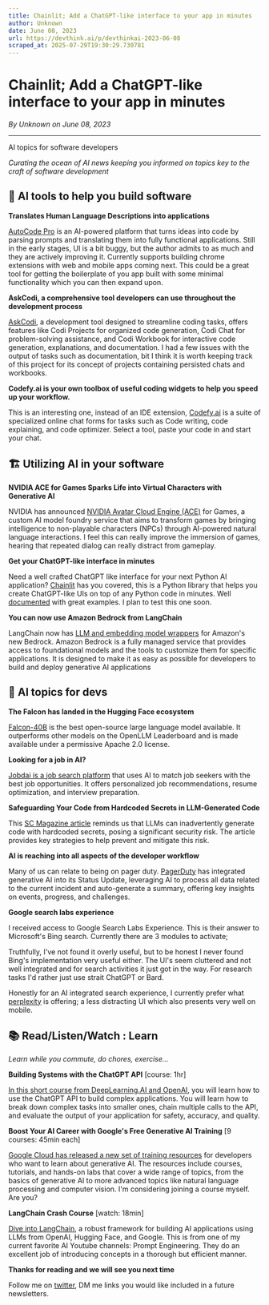```yaml
---
title: Chainlit; Add a ChatGPT-like interface to your app in minutes
author: Unknown
date: June 08, 2023
url: https://devthink.ai/p/devthinkai-2023-06-08
scraped_at: 2025-07-29T19:30:29.730781
---
```


# Chainlit; Add a ChatGPT-like interface to your app in minutes

*By Unknown on June 08, 2023*

---

AI topics for software developers

*Curating the ocean of AI news keeping you informed on topics key to the craft of software development*



## 🧰 AI tools to help you build software

**Translates Human Language Descriptions into applications**

[AutoCode Pro]("https://autocodepro.com/") is an AI-powered platform that turns ideas into code by parsing prompts and translating them into fully functional applications. Still in the early stages, UI is a bit buggy, but the author admits to as much and they are actively improving it. Currently supports building chrome extensions with web and mobile apps coming next. This could be a great tool for getting the boilerplate of you app built with some minimal functionality which you can then expand upon.

**AskCodi, a comprehensive tool developers can use throughout the development process**

[AskCodi]("https://www.askcodi.com/"), a development tool designed to streamline coding tasks, offers features like Codi Projects for organized code generation, Codi Chat for problem-solving assistance, and Codi Workbook for interactive code generation, explanations, and documentation. I had a few issues with the output of tasks such as documentation, bit I think it is worth keeping track of this project for its concept of projects containing persisted chats and workbooks.

**Codefy.ai is your own toolbox of useful coding widgets to help you speed up your workflow.**



This is an interesting one, instead of an IDE extension, [Codefy.ai]("https://www.codefy.ai/") is a suite of specialized online chat forms for tasks such as Code writing, code explaining, and code optimizer. Select a tool, paste your code in and start your chat.

## 🏗️ Utilizing AI in your software

**NVIDIA ACE for Games Sparks Life into Virtual Characters with Generative AI**

NVIDIA has announced [NVIDIA Avatar Cloud Engine (ACE)]("https://nvidianews.nvidia.com/news/nvidia-ace-for-games-sparks-life-into-virtual-characterswith-generative-ai") for Games, a custom AI model foundry service that aims to transform games by bringing intelligence to non-playable characters (NPCs) through AI-powered natural language interactions. I feel this can really improve the immersion of games, hearing that repeated dialog can really distract from gameplay.

**Get your ChatGPT-like interface in minutes**

Need a well crafted ChatGPT like interface for your next Python AI application? [Chainlit]("https://github.com/Chainlit/chainlit") has you covered, this is a Python library that helps you create ChatGPT-like UIs on top of any Python code in minutes. Well [documented](https://docs.chainlit.io/examples/openai-sql"https://docs.chainlit.io/examples/openai-sql") with great examples. I plan to test this one soon.

**You can now use Amazon Bedrock from LangChain**

LangChain now has [LLM and embedding model wrappers]("https://twitter.com/LangChainAI/status/1664301150760497154") for Amazon's new Bedrock. Amazon Bedrock is a fully managed service that provides access to foundational models and the tools to customize them for specific applications. It is designed to make it as easy as possible for developers to build and deploy generative AI applications

## 📰 AI topics for devs

**The Falcon has landed in the Hugging Face ecosystem**



[Falcon-40B]("https://huggingface.co/blog/falcon") is the best open-source large language model available. It outperforms other models on the OpenLLM Leaderboard and is made available under a permissive Apache 2.0 license.

**Looking for a job in AI?**

[Jobdai is a job search platform]("https://www.jobdai.com/") that uses AI to match job seekers with the best job opportunities. It offers personalized job recommendations, resume optimization, and interview preparation.

**Safeguarding Your Code from Hardcoded Secrets in LLM-Generated Code**

This [SC Magazine article]("https://www.scmagazine.com/perspective/emerging-technology/five-ways-to-prevent-the-risks-from-hardcoding-secrets-in-code-generated-by-llms") reminds us that LLMs can inadvertently generate code with hardcoded secrets, posing a significant security risk. The article provides key strategies to help prevent and mitigate this risk.

**AI is reaching into all aspects of the developer workflow**

Many of us can relate to being on pager duty. [PagerDuty]("https://www.pagerduty.com/blog/generative-ai-for-the-pagerduty-operations-cloud/") has integrated generative AI into its Status Update, leveraging AI to process all data related to the current incident and auto-generate a summary, offering key insights on events, progress, and challenges.

**Google search labs experience**

I received access to Google Search Labs Experience. This is their answer to Microsoft's Bing search. Currently there are 3 modules to activate;



Truthfully, I've not found it overly useful, but to be honest I never found Bing's implementation very useful either. The UI's seem cluttered and not well integrated and for search activities it just got in the way. For research tasks I'd rather just use strait ChatGPT or Bard.



Honestly for an AI integrated search experience, I currently prefer what [perplexity]("https://www.perplexity.ai/") is offering; a less distracting UI which also presents very well on mobile.

## 📚 Read/Listen/Watch : Learn

*Learn while you commute, do chores, exercise…*

**Building Systems with the ChatGPT API** [course: 1hr]

[In this short course from DeepLearning.AI and OpenAI]("https://www.deeplearning.ai/short-courses/building-systems-with-chatgpt/"), you will learn how to use the ChatGPT API to build complex applications. You will learn how to break down complex tasks into smaller ones, chain multiple calls to the API, and evaluate the output of your application for safety, accuracy, and quality.

**Boost Your AI Career with Google's Free Generative AI Training** [9 courses: 45min each]

[Google Cloud has released a new set of training resources]("https://cloud.google.com/blog/topics/training-certifications/new-google-cloud-generative-ai-training-resources") for developers who want to learn about generative AI. The resources include courses, tutorials, and hands-on labs that cover a wide range of topics, from the basics of generative AI to more advanced topics like natural language processing and computer vision. I'm considering joining a course myself. Are you?

**LangChain Crash Course** [watch: 18min]

[Dive into LangChain]("https://youtu.be/5-fc4Tlgmro"), a robust framework for building AI applications using LLMs from OpenAI, Hugging Face, and Google. This is from one of my current favorite AI Youtube channels: Prompt Engineering. They do an excellent job of introducing concepts in a thorough but efficient manner.



**Thanks for reading and we will see you next time**

Follow me on [twitter]("https://twitter.com/devthinkai"), DM me links you would like included in a future newsletters.
